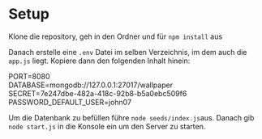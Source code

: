 # Setup
Klone die repository, geh in den Ordner und für `npm install` aus

Danach erstelle eine `.env` Datei im selben Verzeichnis, im dem auch die `app.js` liegt.
Kopiere dann den folgenden Inhalt hinein:

PORT=8080<br/>
DATABASE=mongodb://127.0.0.1:27017/wallpaper<br/>
SECRET=7e247dbe-482a-418c-92b8-b5a0ebc509f6<br/>
PASSWORD_DEFAULT_USER=john07<br/>

Um die Datenbank zu befüllen führe `node seeds/index.js`aus.
Danach gib `node start.js` in die Konsole ein um den Server zu starten.